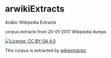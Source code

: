 # arwikiExtracts
Arabic Wikipedia Extracts 

corpus extracts from 20-01-2017 Wikipedia dumps

 [![License: CC BY-SA 4.0](https://img.shields.io/badge/License-CC%20BY--SA%204.0-lightgrey.svg)](http://creativecommons.org/licenses/by-sa/4.0/)
 
  This corpus is extracted by [wikiextractor](https://github.com/attardi/wikiextractor)
